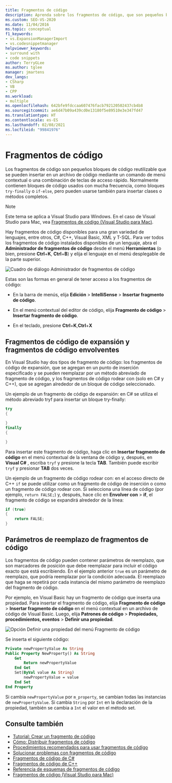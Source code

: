 ```yaml
---
title: Fragmentos de código
description: Aprenda sobre los fragmentos de código, que son pequeños bloques de código reutilizable que se pueden insertar en un archivo de código.
ms.custom: SEO-VS-2020
ms.date: 11/04/2016
ms.topic: conceptual
f1_keywords:
- vs.ExpansionManagerImport
- vs.codesnippetmanager
helpviewer_keywords:
- surround with
- code snippets
author: TerryGLee
ms.author: tglee
manager: jmartens
dev_langs:
- CSharp
- VB
- CPP
ms.workload:
- multiple
ms.openlocfilehash: 642bfe9fdccaa607476facb792120502437cb4b8
ms.sourcegitcommit: ae6d47b09a439cd0e13180f5e89510e3e347fd47
ms.translationtype: HT
ms.contentlocale: es-ES
ms.lasthandoff: 02/08/2021
ms.locfileid: "99841976"
---
```

# <a name="code-snippets"></a>Fragmentos de código

Los fragmentos de código son pequeños bloques de código reutilizable que se pueden insertar en un archivo de código mediante un comando de menú contextual o una combinación de teclas de acceso rápido. Normalmente contienen bloques de código usados con mucha frecuencia, como bloques `try-finally` o `if-else`, pero pueden usarse también para insertar clases o métodos completos.

> [!NOTE]
> Este tema se aplica a Visual Studio para Windows. En el caso de Visual Studio para Mac, vea [Fragmentos de código (Visual Studio para Mac)](/visualstudio/mac/snippets).

Hay fragmentos de código disponibles para una gran variedad de lenguajes, entre otros, C#, C++, Visual Basic, XML y T-SQL. Para ver todos los fragmentos de código instalados disponibles de un lenguaje, abra el **Administrador de fragmentos de código** desde el menú **Herramientas** (o bien, presione **Ctrl**+**K**, **Ctrl**+**B**) y elija el lenguaje en el menú desplegable de la parte superior.

![Cuadro de diálogo Administrador de fragmentos de código](media/code-snippets-manager.png)

Estas son las formas en general de tener acceso a los fragmentos de código:

- En la barra de menús, elija **Edición** > **IntelliSense** > **Insertar fragmento de código**.

- En el menú contextual del editor de código, elija **Fragmento de código** > **Insertar fragmento de código**.

- En el teclado, presione **Ctrl**+**K**,**Ctrl**+**X**

## <a name="expansion-snippets-and-surround-with-snippets"></a>Fragmentos de código de expansión y fragmentos de código envolventes

En Visual Studio hay dos tipos de fragmento de código: los fragmentos de código de expansión, que se agregan en un punto de inserción especificado y se pueden reemplazar por un método abreviado de fragmento de código, y los fragmentos de código rodear con (solo en C# y C++), que se agregan alrededor de un bloque de código seleccionado.

Un ejemplo de un fragmento de código de expansión: en C# se utiliza el método abreviado tryf para insertar un bloque try-finally:

```csharp
try
{

}
finally
{

}
```

Para insertar este fragmento de código, haga clic en **Insertar fragmento de código** en el menú contextual de la ventana de código y, después, en **Visual C#** , escriba `tryf` y presione la tecla **TAB**. También puede escribir `tryf` y presionar **TAB** dos veces.

Un ejemplo de un fragmento de código rodear con: en el acceso directo de C++ `if` se puede utilizar como un fragmento de código de inserción o como un fragmento de código rodear con. Si selecciona una línea de código (por ejemplo, `return FALSE;`) y, después, hace clic en **Envolver con** > **if**, el fragmento de código se expandirá alrededor de la línea:

```cpp
if (true)
{
    return FALSE;
}
```

## <a name="snippet-replacement-parameters"></a>Parámetros de reemplazo de fragmentos de código

Los fragmentos de código pueden contener parámetros de reemplazo, que son marcadores de posición que debe reemplazar para incluir el código exacto que está escribiendo. En el ejemplo anterior `true` es un parámetro de reemplazo, que podría reemplazar por la condición adecuada. El reemplazo que haga se repetirá por cada instancia del mismo parámetro de reemplazo del fragmento de código.

Por ejemplo, en Visual Basic hay un fragmento de código que inserta una propiedad. Para insertar el fragmento de código, elija **Fragmento de código** > **Insertar fragmento de código** en el menú contextual en un archivo de código de Visual Basic. Luego, elija **Patrones de código** > **Propiedades, procedimientos, eventos** > **Definir una propiedad**.

![Opción Definir una propiedad del menú Fragmento de código](media/code-snippets-vb-property.png)

Se inserta el siguiente código:

```vb
Private newPropertyValue As String
Public Property NewProperty() As String
    Get
        Return newPropertyValue
    End Get
    Set(ByVal value As String)
        newPropertyValue = value
    End Set
End Property
```

Si cambia `newPropertyValue` por `m_property`, se cambian todas las instancias de `newPropertyValue`. Si cambia `String` por `Int` en la declaración de la propiedad, también se cambia a `Int` el valor en el método set.

## <a name="see-also"></a>Consulte también

- [Tutorial: Crear un fragmento de código](../ide/walkthrough-creating-a-code-snippet.md)
- [Cómo: Distribuir fragmentos de código](../ide/how-to-distribute-code-snippets.md)
- [Procedimientos recomendados para usar fragmentos de código](../ide/best-practices-for-using-code-snippets.md)
- [Solucionar problemas con fragmentos de código](../ide/troubleshooting-snippets.md)
- [Fragmentos de código de C#](../ide/visual-csharp-code-snippets.md)
- [Fragmentos de código de C++](../ide/visual-cpp-code-snippets.md)
- [Referencia de esquemas de fragmentos de código](../ide/code-snippets-schema-reference.md)
- [Fragmentos de código (Visual Studio para Mac)](/visualstudio/mac/snippets)
